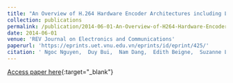 ```yaml
---
title: "An Overview of H.264 Hardware Encoder Architectures including Low-Power Features"
collection: publications
permalink: /publication/2014-06-01-An-Overview-of-H264-Hardware-Encoder-Architectures-including-Low-Power-Features
date: 2014-06-01
venue: 'REV Journal on Electronics and Communications'
paperurl: 'https://eprints.uet.vnu.edu.vn/eprints/id/eprint/425/'
citation: ' Ngoc Nguyen,  Duy Bui,  Nam Dang,  Edith Beigne,  Suzanne Lesecq,  Pascal Vivet,  Xuan Tran, &quot;An Overview of H.264 Hardware Encoder Architectures including Low-Power Features.&quot; REV Journal on Electronics and Communications, 2014.'
---
```

[Access paper here](https://eprints.uet.vnu.edu.vn/eprints/id/eprint/425/){:target="_blank"}
